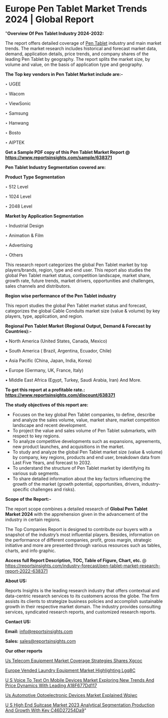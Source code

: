 # Europe Pen Tablet Market Trends 2024 | Global Report

"<strong>Overview Of Pen Tablet Industry 2024-2032:</strong>

The report offers detailed coverage of <a href=https://www.reportsinsights.com/sample/638371>Pen Tablet</a> industry and main market trends. The market research includes historical and forecast market data, demand, application details, price trends, and company shares of the leading Pen Tablet by geography. The report splits the market size, by volume and value, on the basis of application type and geography.

<strong>The Top key vendors in Pen Tablet Market include are:- </strong>

‣ UGEE

‣ Wacom

‣ ViewSonic

‣ Samsung

‣ Hanwang

‣ Bosto

‣ AIPTEK

<strong>Get a Sample PDF copy of this Pen Tablet Market Report </strong><strong>@ <a href=https://www.reportsinsights.com/sample/638371 style=color:#0000ff;>https://www.reportsinsights.com/sample/638371</a> </strong>

<strong>Pen Tablet Industry Segmentation covered are:</strong>

<strong>Product Type Segmentation</strong>

‣    512 Level

‣ 1024 Level

‣ 2048 Level

<strong>Market by Application Segmentation</strong>

‣   Industrial Design

‣ Animation & Film

‣ Advertising

‣ Others

This research report categorizes the global Pen Tablet market by top players/brands, region, type and end user. This report also studies the global Pen Tablet market status, competition landscape, market share, growth rate, future trends, market drivers, opportunities and challenges, sales channels and distributors.

<strong>Region wise performance of the Pen Tablet industry</strong><strong> </strong>

This report studies the global Pen Tablet market status and forecast, categorizes the global Cable Conduits market size (value &amp; volume) by key players, type, application, and region. 

<strong>Regional Pen Tablet Market (Regional Output, Demand &amp; Forecast by Countries):-</strong>

• North America (United States, Canada, Mexico)

• South America ( Brazil, Argentina, Ecuador, Chile)

• Asia Pacific (China, Japan, India, Korea)

• Europe (Germany, UK, France, Italy)

• Middle East Africa (Egypt, Turkey, Saudi Arabia, Iran) And More.

<strong>To get this report at a profitable rate.: <a href=https://www.reportsinsights.com/discount/638371 style=color:#0000ff;>https://www.reportsinsights.com/discount/638371</a></strong>

<strong>The study objectives of this report are:</strong>
<ul>
  <li>Focuses on the key global Pen Tablet companies, to define, describe and analyze the sales volume, value, market share, market competition landscape and recent development.</li>
  <li>To project the value and sales volume of Pen Tablet submarkets, with respect to key regions.</li>
  <li>To analyze competitive developments such as expansions, agreements, new product launches, and acquisitions in the market.</li>
  <li>To study and analyze the global Pen Tablet market size (value &amp; volume) by company, key regions, products and end user, breakdown data from Last Five Years, and forecast to 2032.</li>
  <li>To understand the structure of Pen Tablet market by identifying its various sub segments.</li>
  <li>To share detailed information about the key factors influencing the growth of the market (growth potential, opportunities, drivers, industry-specific challenges and risks).</li>
</ul>
<strong>Scope of the Report:-</strong><strong> </strong>

The report scope combines a detailed research of <strong>Global Pen Tablet Market 2024 </strong>with the apprehension given in the advancement of the industry in certain regions.

The Top Companies Report is designed to contribute our buyers with a snapshot of the industry’s most influential players. Besides, information on the performance of different companies, profit, gross margin, strategic initiative and more are presented through various resources such as tables, charts, and info graphic.

<strong>Access full Report Description, TOC, Table of Figure, Chart, etc. </strong>@   <a href=https://reportsinsights.com/industry-forecast/pen-tablet-market-research-report-2022-638371 style=color:#0000ff;>https://reportsinsights.com/industry-forecast/pen-tablet-market-research-report-2022-638371</a>

<strong>About US:</strong>

Reports Insights is the leading research industry that offers contextual and data-centric research services to its customers across the globe. The firm assists its clients to strategize business policies and accomplish sustainable growth in their respective market domain. The industry provides consulting services, syndicated research reports, and customized research reports.

<strong>Contact US:</strong>

<p class=""""><b>Email:</b> <a href=mailto:info@reportsinsights.com>info@reportsinsights.com</a></p>
<p class=""""><b>Sales:</b> <a href=mailto:sales@reportsinsights.com>sales@reportsinsights.com</a></p>

<strong>Our other reports</strong>

<a href=https://www.linkedin.com/pulse/us-telecom-equipment-market-coverage-strategies-shares-xgcoc/>Us Telecom Equipment Market Coverage Strategies Shares Xgcoc</a>

<a href=https://www.linkedin.com/pulse/europe-vended-laundry-equipment-market-highlighting-lgq8c/>Europe Vended Laundry Equipment Market Highlighting Lgq8C</a>

<a href=https://medium.com/@akitotamura255/u-s-voice-to-text-on-mobile-devices-market-exploring-new-trends-and-price-dynamics-with-leading-a18f677dd117>U S Voice To Text On Mobile Devices Market Exploring New Trends And Price Dynamics With Leading A18F677Dd117</a>

<a href=https://www.linkedin.com/pulse/us-automotive-optoelectronic-devices-market-explained-wqjwc/>Us Automotive Optoelectronic Devices Market Explained Wqjwc</a>

<a href=https://medium.com/@singhaakesh50/u-s-high-end-suitcase-market-2023-analytical-segmentation-production-and-growth-with-key-c46d27254da9>U S High End Suitcase Market 2023 Analytical Segmentation Production And Growth With Key C46D27254Da9</a>"
